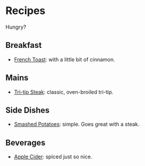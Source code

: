 # Recipes

Hungry?



## Breakfast

- [French Toast](breakfast/frenchToast.md): with a little bit of cinnamon.



## Mains

- [Tri-tip Steak](main/tri-tip.md): classic, oven-broiled tri-tip.



## Side Dishes

- [Smashed Potatoes](side/smashedPotatoes.md): simple. Goes great with a steak.



## Beverages

- [Apple Cider](beverage/appleCider.md): spiced just so nice.
